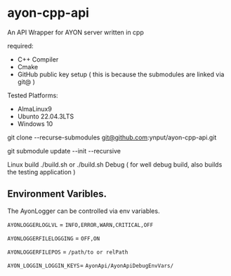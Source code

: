 # ayon-cpp-api

An API Wrapper for AYON server written in cpp

required: 
- C++ Compiler
- Cmake
- GitHub public key setup ( this is because the submodules are linked via git@ )

Tested Platforms: 
- AlmaLinux9
- Ubunto 22.04.3LTS
- Windows 10


git clone --recurse-submodules git@github.com:ynput/ayon-cpp-api.git

git submodule update --init --recursive

Linux build 
./build.sh 
or 
./build.sh Debug ( for well debug build, also builds the testing application ) 


## Environment Varibles. 
The AyonLogger can be controlled via env variables. 

`AYONLOGGERLOGLVL` = 
`INFO,ERROR,WARN,CRITICAL,OFF`

`AYONLOGGERFILELOGGING` =
`OFF,ON`

`AYONLOGGERFILEPOS` =
`/path/to or relPath`

`AYON_LOGGIN_LOGGIN_KEYS`=
`AyonApi/AyonApiDebugEnvVars/`
